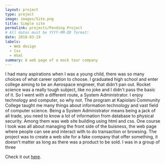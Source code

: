 ```yaml
---
layout: project
type: project
image: images/Site.png
title: Simple site
permalink: projects/Pending Project
# All dates must be YYYY-MM-DD format!
date: 2018-03-19
labels:
  - Web design
  - Css
  - Html
summary: A web page of a mock tour company
---
```

I had many aspirations when I was a young child, there was so many choices of what career option to choose. I graduated high school and enter college aiming to be an Aerospace engineer, that didn't pan out. Rocket science was a really tough subject, like no joke and I didn't pass the basic of it. So I went with a different route, a System Administrator. I enjoy technology and computer, so why not. The program at Kapiolani Community College taught me many things about information technology and vast field of computer science. Being a System Administrator means being a jack of all trade, you need to know a lot of information from database to physical security. Among them was web site building using html and css. One course I took was all about managing the front side of the buisness, the web page where people can see and interact with to do transaction or browsing. 
The project was to create a web site for a fake company that offer something, it doesn't matter as long as there was a product to be sold. I was in a group of three






Check it out [here](https://tricpham.github.io/Simple-site/).
